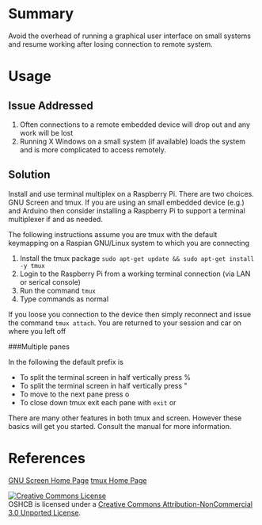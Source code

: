 # Summary

Avoid the overhead of running a graphical user interface on small systems and resume working after losing connection to remote system.

# Usage

## Issue Addressed

1. Often connections to a remote embedded device will drop out and any work will be lost
2. Running X Windows on a small system (if available) loads the system and is more complicated to access remotely.

## Solution

Install and use terminal multiplex on a Raspberry Pi. There are two choices. GNU Screen and tmux. If you are using an small embedded device (e.g.) and Arduino
then consider installing a Raspberry Pi to support a terminal multiplexer if and as needed.

The following instructions assume you are tmux with the default keymapping on a Raspian GNU/Linux system to which you are connecting

1. Install the tmux package ``sudo apt-get update && sudo apt-get install -y tmux``
2. Login to the Raspberry Pi from a working terminal connection (via LAN or serical console)
3. Run the command ``tmux``
4. Type commands as normal

If you loose you connection to the device then simply reconnect and issue the command ``tmux attach``. You are returned to your session and car on where you left off

###Multiple panes

In the following the default prefix is <ctrl-b>

* To split the terminal screen in half vertically press <prefix>%
* To split the terminal screen in half vertically press <prefix>"
* To move to the next pane press <prefix>o
* To close down tmux exit each pane with ``exit`` or <ctrl-d>

There are many other features in both tmux and screen. However these basics will get you started. Consult the manual for more information.



# References

[GNU Screen Home Page](http://www.gnu.org/software/screen/)
[tmux Home Page](http://tmux.sourceforge.net/)


<a rel="license" href="http://creativecommons.org/licenses/by-nc/3.0/deed.en_US"><img alt="Creative Commons License" style="border-width:0" src="http://i.creativecommons.org/l/by-nc/3.0/88x31.png" /></a><br /><span xmlns:dct="http://purl.org/dc/terms/" href="http://purl.org/dc/dcmitype/Text" property="dct:title" rel="dct:type">OSHCB</span> is licensed under a <a rel="license" href="http://creativecommons.org/licenses/by-nc/3.0/deed.en_US">Creative Commons Attribution-NonCommercial 3.0 Unported License</a>.
